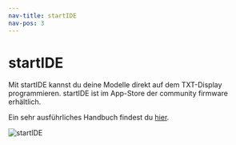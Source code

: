 ```yaml
---
nav-title: startIDE
nav-pos: 3
---
```

# startIDE

Mit startIDE kannst du deine Modelle direkt auf dem TXT-Display programmieren.
startIDE ist im App-Store der community firmware erhältlich.

Ein sehr ausführliches Handbuch findest du [hier](https://github.com/PeterDHabermehl/startIDE/raw/master/ddoc/Manual_150_de.pdf).


![startIDE](https://github.com/PeterDHabermehl/startIDE/raw/master/ddoc/screenshots/startIDE01.png)
